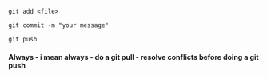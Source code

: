 ```
git add <file>
```
```
git commit -m "your message"
```
```
git push
```
#### Always - i mean always - do a git pull - resolve conflicts before doing a git push
